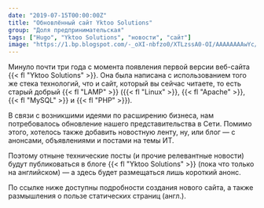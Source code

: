 ```yaml
---
date: "2019-07-15T00:00:00Z"
title: "Обновлённый сайт Yktoo Solutions"
group: "Доля предпринимательская"
tags: ["Hugo", "Yktoo Solutions", "новости", "сайт"]
image: "https://1.bp.blogspot.com/-_oXI-nbfzo0/XTLzssA0-OI/AAAAAAAAwYc/lngDnMSfNEgezpjPHUkODSoPMrP7NGAlQCKgBGAs/s1600/website-main-page.jpg"
---
```


Минуло почти три года с момента появления первой версии веб-сайта {{< fl "Yktoo Solutions" >}}. Она была написана с использованием того же стека технологий, что и сайт, который вы сейчас читаете, то есть старый добрый {{< fl "LAMP" >}} ({{< fl "Linux" >}}, {{< fl "Apache" >}}, {{< fl "MySQL" >}} и {{< fl "PHP" >}}).

В связи с возникшими идеями по расширению бизнеса, нам потребовалось обновление нашего представительства в Сети. Помимо этого, хотелось также добавить новостную ленту, ну, или блог — с анонсами, объявлениями и постами на темы ИТ.

Поэтому отныне технические посты (и прочие релевантные новости) будут публиковаться в блоге {{< fl "Yktoo Solutions" >}} (пока что только на английском) — а здесь будет размещаться лишь короткий анонс.

По ссылке ниже доступны подробности создания нового сайта, а также размышления о пользе статических страниц (англ.).

<!--{{< imgfig "https://1.bp.blogspot.com/-_oXI-nbfzo0/XTLzssA0-OI/AAAAAAAAwYc/lngDnMSfNEgezpjPHUkODSoPMrP7NGAlQCKgBGAs/s1600/website-main-page.jpg" >}}-->

